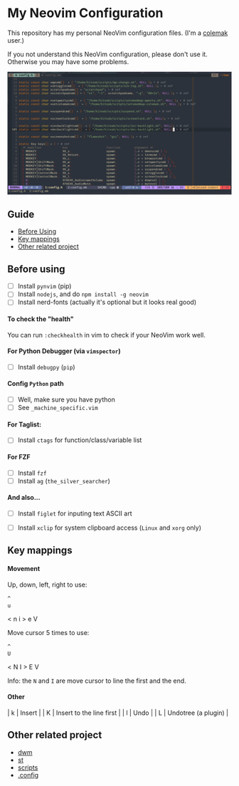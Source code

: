 # My Neovim Configuration

This repository has my personal NeoVim configuration files. (I'm a [colemak](https://www.colemak.com) user.)

If you not understand this NeoVim configuration, please don't use it. Otherwise you may have some problems.

![](./screenshots/1.png)


## Guide

- [Before Using](#before-using)
- [Key mappings](#key-mappings)
- [Other related project](#other-related-project)


## Before using

- [ ] Install `pynvim` (pip)
- [ ] Install `nodejs`, and do `npm install -g neovim`
- [ ] Install nerd-fonts (actually it's optional but it looks real good)

#### To check the "health"

You can run `:checkhealth` in vim to check if your NeoVim work well.

#### For Python Debugger (via `vimspector`)
- [ ] Install `debugpy` (`pip`)

#### Config `Python` path
- [ ] Well, make sure you have python
- [ ] See `_machine_specific.vim`

#### For Taglist:
- [ ] Install `ctags` for function/class/variable list

#### For FZF
- [ ] Install `fzf`
- [ ] Install `ag` (`the_silver_searcher`)

#### And also...
- [ ] Install `figlet` for inputing text ASCII art
- [ ] Install `xclip` for system clipboard access (`Linux` and `xorg` only)


## Key mappings

#### Movement

Up, down, left, right to use:

    ^
    u
< n   i >
    e
    V

Move cursor 5 times to use:

    ^
    U
< N   I >
    E
    V

Info: the `N` and `I` are move cursor to line the first and the end.

#### Other

| k | Insert                   |
| K | Insert to the line first |
| l | Undo                     |
| L | Undotree (a plugin)      |

## Other related project

- [dwm](https://github.com/KiteAB/dwm)
- [st](https://github.com/KiteAB/st)
- [scripts](https://github.com/KiteAB/scripts)
- [.config](https://github.com/KiteAB/.config)
